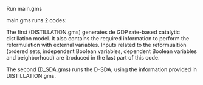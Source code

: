 Run main.gms

main.gms runs 2 codes:

The first (DISTILLATION.gms) generates de GDP rate-based catalytic distillation model.
It also contains the required information to perform the reformulation with external variables.
Inputs related to the reformualtion (ordered sets, independent Boolean variables, dependent Boolean variables and beighborhood) are itroduced in the last part of this code.



The second (D_SDA.gms) runs the D-SDA, using the information provided in DISTILLATION.gms.
